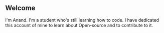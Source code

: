 ## Welcome

I'm Anand. I'm a student who's still learning how to code. I have dedicated this account of mine to learn about Open-source and to contribute to it.

<a class="icon-twitter social-button color" href="http://twitter.com/username"></a>